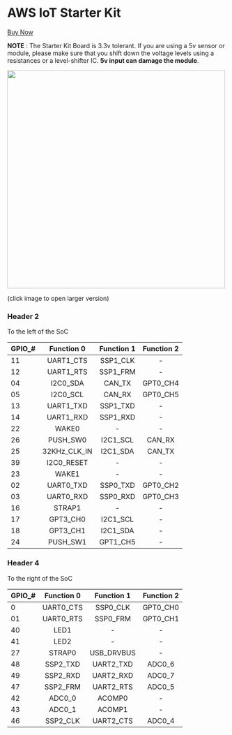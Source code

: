 # AWS IoT Starter Kit

<a href="https://www.amazon.com/Globalscale-MW302-IoT-Starter-Powered/dp/B0168DLQHI/" target="_blank" class="button">Buy Now</a>

**NOTE** : The Starter Kit Board is 3.3v tolerant. If you are using a 5v sensor or module, please make sure that you shift down the voltage levels using a resistances or a level-shifter IC. **5v input can damage the module**.

<a href = "https://raw.githubusercontent.com/marvell-iot/aws_starter_sdk_wiki_images/master/PinMap.png"> <img src="https://raw.githubusercontent.com/marvell-iot/aws_starter_sdk_wiki_images/master/PinMap.png" width=500> </a>

(click image to open larger version)

### Header 2

To the left of the SoC

| GPIO_#  | Function 0  | Function 1 | Function 2 |
| :------------ |:---------------:| :-----:| :-----:|
| 11      | UART1_CTS | SSP1_CLK|-
| 12      | UART1_RTS |SSP1_FRM |-
| 04      | I2C0_SDA | CAN_TX|GPT0_CH4
| 05      | I2C0_SCL | CAN_RX|GPT0_CH5
| 13      | UART1_TXD| SSP1_TXD|-
| 14      | UART1_RXD | SSP1_RXD| -
| 22      | WAKE0 | - | -
| 26      | PUSH_SW0 |I2C1_SCL|CAN_RX
| 25      | 32KHz_CLK_IN | I2C1_SDA|CAN_TX
| 39      | I2C0_RESET | - | -
| 23      | WAKE1 |- |-
| 02      | UART0_TXD | SSP0_TXD|GPT0_CH2
| 03      | UART0_RXD | SSP0_RXD|GPT0_CH3
| 16      | STRAP1 |- |-
| 17      | GPT3_CH0 |I2C1_SCL |-
| 18      | GPT3_CH1 | I2C1_SDA|-
| 24      | PUSH_SW1 | GPT1_CH5|-

### Header 4
To the right of the SoC

| GPIO_#  | Function 0  | Function 1 | Function 2 |
| :------------ |:---------------:| :-----:| :-----:|
| 0      | UART0_CTS | SSP0_CLK| GPT0_CH0
| 01      |  UART0_RTS|SSP0_FRM |GPT0_CH1
| 40      |  LED1|- |-
| 41      | LED2 | -|-
| 27      | STRAP0 |USB_DRVBUS|-
| 48      | SSP2_TXD | UART2_TXD |ADC0_6
| 49      | SSP2_RXD | UART2_RXD|ADC0_7
| 47      | SSP2_FRM | UART2_RTS|ADC0_5
| 42      | ADC0_0 | ACOMP0|-
| 43      |  ADC0_1| ACOMP1|-
| 46      |  SSP2_CLK| UART2_CTS|ADC0_4
